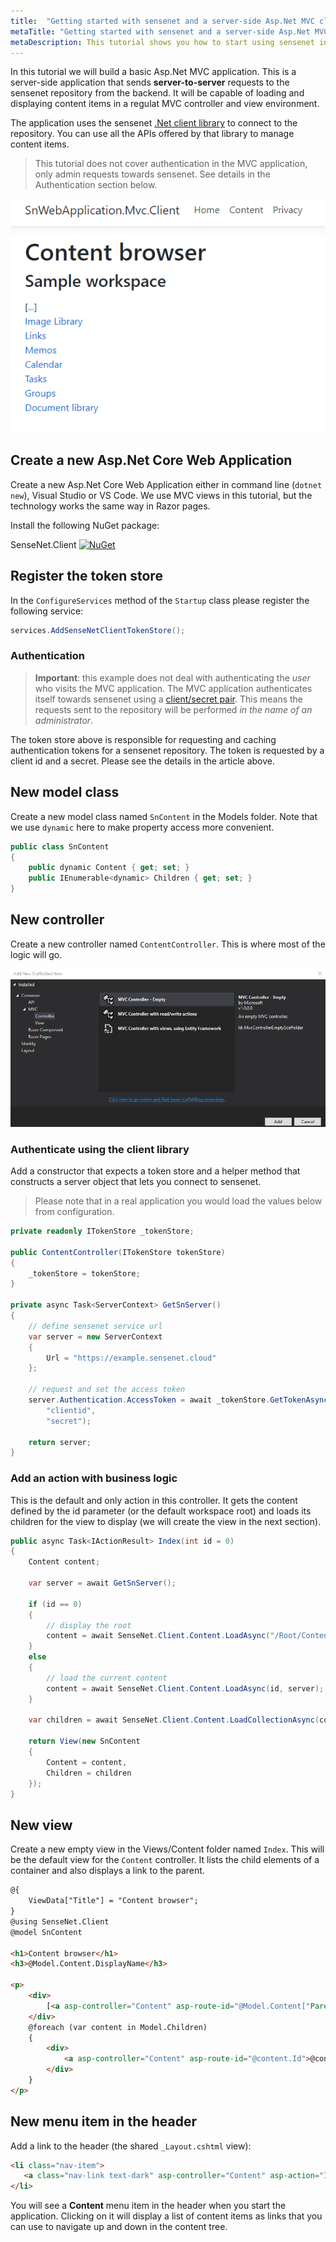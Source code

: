 ```yaml
---
title:  "Getting started with sensenet and a server-side Asp.Net MVC client"
metaTitle: "Getting started with sensenet and a server-side Asp.Net MVC client"
metaDescription: This tutorial shows you how to start using sensenet in a server-side Asp.Net MVC application.
---
```


In this tutorial we will build a basic Asp.Net MVC application. This is a server-side application that sends **server-to-server** requests to the sensenet repository from the backend. It will be capable of loading and displaying content items in a regulat MVC controller and view environment.

The application uses the sensenet [.Net client library](/getting-started-dotnet) to connect to the repository. You can use all the APIs offered by that library to manage content items.

> This tutorial does not cover authentication in the MVC application, only admin requests towards sensenet. See details in the Authentication section below.

![Content browser](getting-started-mvc-client/content-browser.png)

## Create a new Asp.Net Core Web Application
Create a new Asp.Net Core Web Application either in command line (`dotnet new`), Visual Studio or VS Code. We use MVC views in this tutorial, but the technology works the same way in Razor pages.

Install the following NuGet package:

SenseNet.Client [![NuGet](https://img.shields.io/nuget/v/SenseNet.Client.svg)](https://www.nuget.org/packages/SenseNet.Client)

## Register the token store
In the `ConfigureServices` method of the `Startup` class please register the following service:

```csharp
services.AddSenseNetClientTokenStore();
```

### Authentication
> **Important**: this example does not deal with authenticating the *user* who visits the MVC application. The MVC application authenticates itself towards sensenet using a [client/secret pair](../authentication/how-to-authenticate-dotnet). This means the requests sent to the repository will be performed *in the name of an administrator*.

The token store above is responsible for requesting and caching authentication tokens for a sensenet repository. The token is requested by a client id and a secret. Please see the details in the article above.

## New model class
Create a new model class named `SnContent` in the Models folder. Note that we use `dynamic` here to make property access more convenient.

```csharp
public class SnContent
{
    public dynamic Content { get; set; }
    public IEnumerable<dynamic> Children { get; set; }
}
```

## New controller
Create a new controller named `ContentController`. This is where most of the logic will go.

![Add controller](getting-started-mvc-client/add-controller.png)

### Authenticate using the client library
Add a constructor that expects a token store and a helper method that constructs a server object that lets you connect to sensenet.

> Please note that in a real application you would load the values below from configuration.

```csharp
private readonly ITokenStore _tokenStore;

public ContentController(ITokenStore tokenStore)
{
    _tokenStore = tokenStore;
}

private async Task<ServerContext> GetSnServer()
{
    // define sensenet service url
    var server = new ServerContext
    {
        Url = "https://example.sensenet.cloud"
    };

    // request and set the access token
    server.Authentication.AccessToken = await _tokenStore.GetTokenAsync(server,
        "clientid",
        "secret");

    return server;
}
```

### Add an action with business logic
This is the default and only action in this controller. It gets the content defined by the id parameter (or the default workspace root) and loads its children for the view to display (we will create the view in the next section).

```csharp
public async Task<IActionResult> Index(int id = 0)
{
    Content content;

    var server = await GetSnServer();

    if (id == 0)
    {
        // display the root
        content = await SenseNet.Client.Content.LoadAsync("/Root/Content/SampleWorkspace", server);
    }
    else
    {
        // load the current content
        content = await SenseNet.Client.Content.LoadAsync(id, server);
    }

    var children = await SenseNet.Client.Content.LoadCollectionAsync(content.Path, server);
    
    return View(new SnContent
    {
        Content = content,
        Children = children
    });
}
```

## New view
Create a new empty view in the Views/Content folder named `Index`. This will be the default view for the `Content` controller. It lists the child elements of a container and also displays a link to the parent.

```html
@{
    ViewData["Title"] = "Content browser";
}
@using SenseNet.Client
@model SnContent

<h1>Content browser</h1>
<h3>@Model.Content.DisplayName</h3>

<p>
    <div>
        [<a asp-controller="Content" asp-route-id="@Model.Content["ParentId"]">...</a>]
    </div>
    @foreach (var content in Model.Children)
    {
        <div>
            <a asp-controller="Content" asp-route-id="@content.Id">@content.DisplayName</a>
        </div>
    }
</p>
```

## New menu item in the header
Add a link to the header (the shared `_Layout.cshtml` view):

```html
<li class="nav-item">
   <a class="nav-link text-dark" asp-controller="Content" asp-action="Index">Content</a>
</li>
```

You will see a **Content** menu item in the header when you start the application. Clicking on it will display a list of content items as links that you can use to navigate up and down in the content tree.